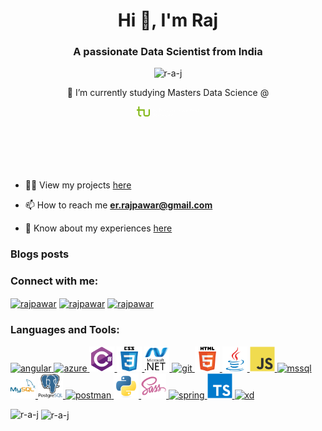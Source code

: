
<h1 align="center">Hi 👋, I'm Raj</h1>
<h3 align="center">A passionate Data Scientist from India</h3>


<p align="center"> <img src="https://komarev.com/ghpvc/?username=r-a-j&label=Profile%20views&color=0e75b6&style=flat" alt="r-a-j" /> </p>

<p align="center">
🌱 I’m currently studying Masters Data Science @  
</p>

<p align="center">
<svg xmlns="http://www.w3.org/2000/svg" width="100px" height="100px" id="Logo" viewBox="0 0 337.64 54.39" preserveAspectRatio="xMinYMin meet" width="337" height="54">
                        <defs>
                            <style type="text/css">
                                .cls-1 {
                                    fill: #83b818;
                                }
                            </style>
                            <style type="text/css">
                                .cls-2 {
                                    fill: #ffffff;
                                }
                            </style>
                        </defs>
                        <path id="green" class="cls-1" d="M63.73,15V41.23c0,3.75-1.95,5.47-5.48,5.47H48.66c-3.53,0-5.47-1.72-5.47-5.47V15H15.07V0H7.72V15H0v7.42H7.72V41.08c0,8,5.4,13,12.82,13h3.82l.15-7.42h-4c-3.52,0-5.47-1.87-5.47-5.55V22.42H35.83V41.23c0,7.95,5.55,12.82,12.82,12.82h9.59c7.27,0,12.82-4.87,12.82-12.82V15Z"></path>
                        <g id="black" class="cls-2">
                            <path d="M91.85,28c-2.34,0-3.25-1.49-3.25-3.68V16.38H86.08V15.23H88.6V11.75l1.26-.3v3.78h3.9v1.16h-3.9v7.88c0,1.49.4,2.54,2.09,2.54a10.73,10.73,0,0,0,2-.23v1.11a9.93,9.93,0,0,1-2.09.3"></path>
                            <path d="M101.46,16.08a4.28,4.28,0,0,0-4.23,4.58h8.33c0-2.39-1.54-4.58-4.1-4.58m5.36,5.74H97.21a6.07,6.07,0,0,0,1.31,3.77,3.78,3.78,0,0,0,3,1.33,3.74,3.74,0,0,0,2.74-1.11,3.5,3.5,0,0,0,1-1.79h1.31a4.66,4.66,0,0,1-1.41,2.64,5,5,0,0,1-3.6,1.46,5.12,5.12,0,0,1-4-1.78A7.27,7.27,0,0,1,96,21.57a7.29,7.29,0,0,1,1.23-4.48,5.12,5.12,0,0,1,4.28-2.19c3.4,0,5.39,2.92,5.39,6.09,0,.3,0,.53,0,.83"></path>
                            <path d="M115,28.14a5.13,5.13,0,0,1-3.7-1.49,6.78,6.78,0,0,1-1.76-5.14,6.79,6.79,0,0,1,1.76-5.13A5.14,5.14,0,0,1,115,14.9a4.69,4.69,0,0,1,4.86,4.26h-1.31a3.49,3.49,0,0,0-3.55-3,3.73,3.73,0,0,0-2.8,1.08,5.83,5.83,0,0,0-1.38,4.3,5.9,5.9,0,0,0,1.38,4.33,3.73,3.73,0,0,0,2.8,1.06,3.57,3.57,0,0,0,3.58-3.07h1.33a4.86,4.86,0,0,1-4.91,4.3"></path>
                            <path d="M132,27.81V19.58c0-2.19-1-3.5-3.25-3.5-3.1,0-4.18,2.72-4.18,5.43v6.3h-1.26V9.64h1.26v7.91a4.7,4.7,0,0,1,4.26-2.64c2.89,0,4.43,1.79,4.43,4.61v8.31Z"></path>
                            <path d="M146.68,27.81V19.58c0-2.19-1-3.45-3.25-3.45-3.1,0-4.18,2.67-4.18,5.38v6.3H138V15.23h1.11l.15,2.29a4.72,4.72,0,0,1,4.25-2.62c2.9,0,4.43,1.79,4.43,4.61v8.31Z"></path>
                            <path d="M152.8,15.23h1.33V27.81H152.8ZM152.57,10h1.76v1.76h-1.76Z"></path>
                            <path d="M167.35,26.63a5.43,5.43,0,0,1-4.08,1.51,5.33,5.33,0,0,1-4.13-1.61A3.77,3.77,0,0,1,158.08,24h1.28a3.13,3.13,0,0,0,.93,1.94,5,5,0,0,0,5.94.08,2,2,0,0,0,.68-1.61,2.36,2.36,0,0,0-2.32-2.29l-2.44-.33a4.43,4.43,0,0,1-2.84-1.26,3,3,0,0,1-.71-2,3.25,3.25,0,0,1,1.08-2.44,5,5,0,0,1,3.45-1.18,4.93,4.93,0,0,1,3.8,1.48,3.86,3.86,0,0,1,1,2.32h-1.26a3,3,0,0,0-.63-1.51,3.65,3.65,0,0,0-2.87-1.11,3.73,3.73,0,0,0-2.27.58,2.14,2.14,0,0,0-1,1.74c0,1.06.53,1.86,2.44,2.12l2.39.33c2.37.32,3.48,1.94,3.48,3.47a3.36,3.36,0,0,1-.86,2.32"></path>
                            <path d="M176.49,28.14a5.12,5.12,0,0,1-3.7-1.49A6.78,6.78,0,0,1,171,21.52a6.79,6.79,0,0,1,1.76-5.13,5.13,5.13,0,0,1,3.7-1.48,4.69,4.69,0,0,1,4.86,4.26H180a3.48,3.48,0,0,0-3.55-3,3.73,3.73,0,0,0-2.8,1.08,5.83,5.83,0,0,0-1.38,4.3,5.9,5.9,0,0,0,1.38,4.33,3.73,3.73,0,0,0,2.8,1.06,3.57,3.57,0,0,0,3.58-3.07h1.34a4.86,4.86,0,0,1-4.91,4.3"></path>
                            <path d="M193.51,27.81V19.58c0-2.19-1-3.5-3.25-3.5-3.1,0-4.18,2.72-4.18,5.43v6.3h-1.26V9.64h1.26v7.91a4.69,4.69,0,0,1,4.25-2.64c2.9,0,4.43,1.79,4.43,4.61v8.31Z"></path>
                            <path d="M203.93,16.08a4.28,4.28,0,0,0-4.23,4.58H208c-.05-2.39-1.54-4.58-4.1-4.58m5.36,5.74h-9.62A6.06,6.06,0,0,0,201,25.6a3.78,3.78,0,0,0,3,1.33,3.74,3.74,0,0,0,2.74-1.11,3.53,3.53,0,0,0,1-1.79H209a4.68,4.68,0,0,1-1.41,2.64,5,5,0,0,1-3.6,1.46,5.11,5.11,0,0,1-4-1.78,7.27,7.27,0,0,1-1.61-4.79,7.29,7.29,0,0,1,1.23-4.48,5.12,5.12,0,0,1,4.28-2.19c3.4,0,5.39,2.92,5.39,6.09,0,.3,0,.53,0,.83"></path>
                            <path d="M227.07,27.79l-.15-2.29a4.68,4.68,0,0,1-4.25,2.62c-2.9,0-4.43-1.79-4.43-4.61V15.2h1.26v8.23c0,2.19,1,3.45,3.25,3.45,3.09,0,4.18-2.67,4.18-5.39V15.2h1.26V27.79Z"></path>
                            <path d="M241.85,27.81V19.58c0-2.19-1-3.45-3.25-3.45-3.1,0-4.18,2.67-4.18,5.38v6.3h-1.26V15.23h1.11l.15,2.29a4.72,4.72,0,0,1,4.26-2.62c2.9,0,4.43,1.79,4.43,4.61v8.31Z"></path>
                            <path xmlns="http://www.w3.org/2000/svg" d="M248,15.23h1.33V27.81H248ZM247.74,10h1.76v1.76h-1.76Z"></path>
                            <polygon points="258.51 27.82 257.23 27.82 252.25 15.23 253.68 15.23 257.91 26.03 261.96 15.23 263.3 15.23 258.51 27.82"></polygon>
                            <path d="M270.44,16.08a4.28,4.28,0,0,0-4.23,4.58h8.33c-.05-2.39-1.54-4.58-4.1-4.58m5.36,5.74h-9.62a6.06,6.06,0,0,0,1.31,3.77,3.78,3.78,0,0,0,3,1.33,3.74,3.74,0,0,0,2.74-1.11,3.5,3.5,0,0,0,1-1.79h1.31a4.67,4.67,0,0,1-1.41,2.64,5,5,0,0,1-3.6,1.46,5.11,5.11,0,0,1-4-1.78,7.27,7.27,0,0,1-1.61-4.79,7.29,7.29,0,0,1,1.23-4.48,5.12,5.12,0,0,1,4.28-2.19c3.4,0,5.39,2.92,5.39,6.09,0,.3,0,.53,0,.83"></path>
                            <path d="M284.85,16.31c-3.15,0-4,2.82-4,5.46v6h-1.26V15.23h1.11l.15,2.54a4,4,0,0,1,4-2.67,6.77,6.77,0,0,1,1.23.08v1.26a5.08,5.08,0,0,0-1.23-.13"></path>
                            <path d="M297.06,26.63A5.43,5.43,0,0,1,293,28.14a5.33,5.33,0,0,1-4.13-1.61A3.76,3.76,0,0,1,287.79,24h1.28a3.14,3.14,0,0,0,.93,1.94,5,5,0,0,0,5.94.08,2,2,0,0,0,.68-1.61,2.36,2.36,0,0,0-2.32-2.29l-2.44-.33A4.41,4.41,0,0,1,289,20.52a3,3,0,0,1-.7-2,3.25,3.25,0,0,1,1.08-2.44,5.62,5.62,0,0,1,7.25.3,3.83,3.83,0,0,1,1,2.32h-1.26a3,3,0,0,0-.63-1.51,3.65,3.65,0,0,0-2.87-1.11,3.73,3.73,0,0,0-2.26.58,2.14,2.14,0,0,0-1,1.74c0,1.06.53,1.86,2.44,2.12l2.39.33c2.37.32,3.48,1.94,3.48,3.47a3.37,3.37,0,0,1-.86,2.32"></path>
                            <path d="M301.94,15.23h1.34V27.81h-1.34ZM301.71,10h1.76v1.76h-1.76Z"></path>
                            <path d="M312.24,28C309.9,28,309,26.5,309,24.31V16.38h-2.52V15.23H309V11.75l1.26-.3v3.78h3.9v1.16h-3.9v7.88c0,1.49.4,2.54,2.09,2.54a10.78,10.78,0,0,0,2-.23v1.11a10,10,0,0,1-2.09.3"></path>
                            <path d="M323.79,12.13m0-1.59h1.54v1.59h-1.54Zm-4.63,0h1.51v1.59h-1.51Zm6.34,10.8-4.51.28c-1.86.12-3.07,1.1-3.07,2.64,0,1.81,1.36,2.72,3.14,2.72,3.17,0,4.43-2.57,4.43-5Zm2,6.55c-1.56,0-2-1.13-2-2.47A4.68,4.68,0,0,1,321,28.14c-2.44,0-4.33-1.46-4.33-3.88,0-2.24,1.74-3.58,4.23-3.75l4.63-.33V19c0-2.09-1.41-2.87-3.32-2.87s-3.5.9-3.63,2.77H317.3c.18-2.54,2.17-4,4.88-4,1.71,0,3.58.58,4.26,2.31a6.55,6.55,0,0,1,.33,2.42v5.74c0,.86.13,1.36,1,1.36a1.54,1.54,0,0,0,.35,0v1.11a2.55,2.55,0,0,1-.6.08"></path>
                            <path d="M335.55,28c-2.34,0-3.25-1.49-3.25-3.68V16.38h-2.52V15.23h2.52V11.75l1.26-.3v3.78h3.9v1.16h-3.9v7.88c0,1.49.4,2.54,2.09,2.54a10.77,10.77,0,0,0,2-.23v1.11a10,10,0,0,1-2.09.3"></path>
                            <path d="M94.87,43.37a3.66,3.66,0,0,0-2.64-1,3.55,3.55,0,0,0-2.69,1.11,6.31,6.31,0,0,0-1.41,4.28,5.94,5.94,0,0,0,1.66,4.51,3.62,3.62,0,0,0,2.49.88,3.56,3.56,0,0,0,2.57-1,5.89,5.89,0,0,0,1.61-4.38,5.64,5.64,0,0,0-1.59-4.41m1.71,10.7-.15-2.21a4.65,4.65,0,0,1-4.18,2.54,4.87,4.87,0,0,1-3.35-1.18,7.07,7.07,0,0,1-2.06-5.41,7.33,7.33,0,0,1,2-5.34,5,5,0,0,1,7.63,1.13v-7.7h1.26V54.06Z"></path>
                            <path d="M109.82,43.49a4,4,0,0,0-5.54,0,5.79,5.79,0,0,0-1.41,4.28,5.79,5.79,0,0,0,1.41,4.28,4,4,0,0,0,5.54,0,5.78,5.78,0,0,0,1.41-4.28,5.78,5.78,0,0,0-1.41-4.28m.91,9.39a5.23,5.23,0,0,1-7.35,0,6.74,6.74,0,0,1-1.78-5.11,6.74,6.74,0,0,1,1.78-5.11,5.23,5.23,0,0,1,7.35,0,6.73,6.73,0,0,1,1.79,5.11,6.73,6.73,0,0,1-1.79,5.11"></path>
                            <path d="M121.68,42.56c-3.15,0-4,2.82-4,5.47v6h-1.26V41.48h1.11l.15,2.55a4,4,0,0,1,4-2.67,6.58,6.58,0,0,1,1.23.08v1.26a5.14,5.14,0,0,0-1.23-.13"></path>
                            <path d="M130.13,54.24c-2.34,0-3.25-1.49-3.25-3.68V42.63h-2.52V41.48h2.52V38l1.26-.3v3.78H132v1.16h-3.9v7.88c0,1.48.4,2.54,2.09,2.54a10.64,10.64,0,0,0,2-.23v1.11a10,10,0,0,1-2.09.3"></path>
                            <path d="M151.61,54.06V45.83c0-2.19-.81-3.5-3-3.5a3.15,3.15,0,0,0-2.24.86,5,5,0,0,0-1.48,3.75v7.12H143.6V45.83c0-2.19-.83-3.5-3-3.5a3.11,3.11,0,0,0-2.24.86,6.16,6.16,0,0,0-1.51,4.58v6.29h-1.26V41.48h1.11l.15,2.17a4.13,4.13,0,0,1,3.83-2.49,3.78,3.78,0,0,1,4,2.72,4.2,4.2,0,0,1,4.05-2.72c2.95,0,4.18,1.91,4.18,4.61v8.31Z"></path>
                            <path d="M166.19,54,166,51.75a4.68,4.68,0,0,1-4.25,2.62c-2.9,0-4.43-1.79-4.43-4.61V41.45h1.26v8.23c0,2.19,1,3.45,3.25,3.45,3.1,0,4.18-2.67,4.18-5.39V41.45h1.26V54Z"></path>
                            <path d="M181,54.06V45.83c0-2.19-1-3.45-3.25-3.45-3.1,0-4.18,2.67-4.18,5.39v6.29h-1.26V41.48h1.11l.15,2.29a4.73,4.73,0,0,1,4.26-2.62c2.9,0,4.43,1.79,4.43,4.61v8.31Z"></path>
                            <path d="M193.85,43.37a3.66,3.66,0,0,0-2.64-1,3.55,3.55,0,0,0-2.69,1.11,6.32,6.32,0,0,0-1.41,4.28,6,6,0,0,0,1.66,4.51,3.63,3.63,0,0,0,2.5.88,3.56,3.56,0,0,0,2.57-1,5.89,5.89,0,0,0,1.61-4.38,5.63,5.63,0,0,0-1.59-4.41m1.71,10.7-.15-2.21a4.64,4.64,0,0,1-4.18,2.54,4.87,4.87,0,0,1-3.35-1.18,7.08,7.08,0,0,1-2.06-5.41,7.32,7.32,0,0,1,2-5.34,5,5,0,0,1,7.63,1.13v-7.7h1.26V54.06Z"></path>
                        </g>
                    </svg>
</p>

- 👨‍💻 View my projects [here](https://rajpawar.in/portfolio)

- 📫 How to reach me **er.rajpawar@gmail.com**

- 📄 Know about my experiences [here](https://rajpawar.in/resume)

### Blogs posts
<!-- BLOG-POST-LIST:START -->
<!-- BLOG-POST-LIST:END -->

<h3 align="left">Connect with me:</h3>
<p align="left">
<a href="https://dev.to/rajpawar" target="blank"><img align="center" src="https://raw.githubusercontent.com/rahuldkjain/github-profile-readme-generator/master/src/images/icons/Social/devto.svg" alt="rajpawar" height="30" width="40" /></a>
<a href="https://linkedin.com/in/rajpawar" target="blank"><img align="center" src="https://raw.githubusercontent.com/rahuldkjain/github-profile-readme-generator/master/src/images/icons/Social/linked-in-alt.svg" alt="rajpawar" height="30" width="40" /></a>
<a href="https://www.behance.net/rajpawar" target="blank"><img align="center" src="https://raw.githubusercontent.com/rahuldkjain/github-profile-readme-generator/master/src/images/icons/Social/behance.svg" alt="rajpawar" height="30" width="40" /></a>
</p>

<h3 align="left">Languages and Tools:</h3>
<p align="left"> <a href="https://angular.io" target="_blank" rel="noreferrer"> <img src="https://angular.io/assets/images/logos/angular/angular.svg" alt="angular" width="40" height="40"/> </a> <a href="https://azure.microsoft.com/en-in/" target="_blank" rel="noreferrer"> <img src="https://www.vectorlogo.zone/logos/microsoft_azure/microsoft_azure-icon.svg" alt="azure" width="40" height="40"/> </a> <a href="https://www.w3schools.com/cs/" target="_blank" rel="noreferrer"> <img src="https://raw.githubusercontent.com/devicons/devicon/master/icons/csharp/csharp-original.svg" alt="csharp" width="40" height="40"/> </a> <a href="https://www.w3schools.com/css/" target="_blank" rel="noreferrer"> <img src="https://raw.githubusercontent.com/devicons/devicon/master/icons/css3/css3-original-wordmark.svg" alt="css3" width="40" height="40"/> </a> <a href="https://dotnet.microsoft.com/" target="_blank" rel="noreferrer"> <img src="https://raw.githubusercontent.com/devicons/devicon/master/icons/dot-net/dot-net-original-wordmark.svg" alt="dotnet" width="40" height="40"/> </a> <a href="https://git-scm.com/" target="_blank" rel="noreferrer"> <img src="https://www.vectorlogo.zone/logos/git-scm/git-scm-icon.svg" alt="git" width="40" height="40"/> </a> <a href="https://www.w3.org/html/" target="_blank" rel="noreferrer"> <img src="https://raw.githubusercontent.com/devicons/devicon/master/icons/html5/html5-original-wordmark.svg" alt="html5" width="40" height="40"/> </a> <a href="https://www.java.com" target="_blank" rel="noreferrer"> <img src="https://raw.githubusercontent.com/devicons/devicon/master/icons/java/java-original.svg" alt="java" width="40" height="40"/> </a> <a href="https://developer.mozilla.org/en-US/docs/Web/JavaScript" target="_blank" rel="noreferrer"> <img src="https://raw.githubusercontent.com/devicons/devicon/master/icons/javascript/javascript-original.svg" alt="javascript" width="40" height="40"/> </a> <a href="https://www.microsoft.com/en-us/sql-server" target="_blank" rel="noreferrer"> <img src="https://www.svgrepo.com/show/303229/microsoft-sql-server-logo.svg" alt="mssql" width="40" height="40"/> </a> <a href="https://www.mysql.com/" target="_blank" rel="noreferrer"> <img src="https://raw.githubusercontent.com/devicons/devicon/master/icons/mysql/mysql-original-wordmark.svg" alt="mysql" width="40" height="40"/> </a> <a href="https://www.postgresql.org" target="_blank" rel="noreferrer"> <img src="https://raw.githubusercontent.com/devicons/devicon/master/icons/postgresql/postgresql-original-wordmark.svg" alt="postgresql" width="40" height="40"/> </a> <a href="https://postman.com" target="_blank" rel="noreferrer"> <img src="https://www.vectorlogo.zone/logos/getpostman/getpostman-icon.svg" alt="postman" width="40" height="40"/> </a> <a href="https://www.python.org" target="_blank" rel="noreferrer"> <img src="https://raw.githubusercontent.com/devicons/devicon/master/icons/python/python-original.svg" alt="python" width="40" height="40"/> </a> <a href="https://sass-lang.com" target="_blank" rel="noreferrer"> <img src="https://raw.githubusercontent.com/devicons/devicon/master/icons/sass/sass-original.svg" alt="sass" width="40" height="40"/> </a> <a href="https://spring.io/" target="_blank" rel="noreferrer"> <img src="https://www.vectorlogo.zone/logos/springio/springio-icon.svg" alt="spring" width="40" height="40"/> </a> <a href="https://www.typescriptlang.org/" target="_blank" rel="noreferrer"> <img src="https://raw.githubusercontent.com/devicons/devicon/master/icons/typescript/typescript-original.svg" alt="typescript" width="40" height="40"/> </a> <a href="https://www.adobe.com/products/xd.html" target="_blank" rel="noreferrer"> <img src="https://cdn.worldvectorlogo.com/logos/adobe-xd.svg" alt="xd" width="40" height="40"/> </a> </p>

<p><img align="left" src="https://github-readme-stats.vercel.app/api/top-langs?username=r-a-j&show_icons=true&locale=en&layout=compact" alt="r-a-j" /></p>


<p>&nbsp;<img align="center" src="https://github-readme-stats.vercel.app/api?username=r-a-j&show_icons=true&locale=en" alt="r-a-j" /></p>
